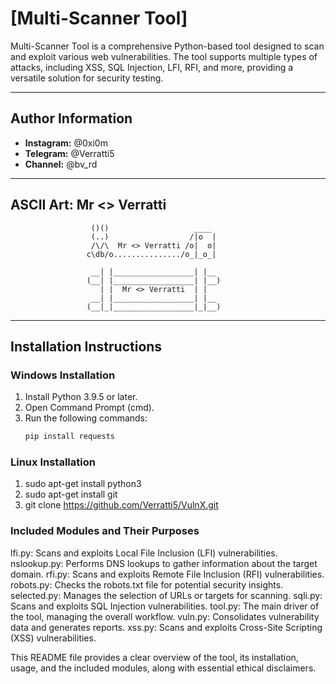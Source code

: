 # **[Multi-Scanner Tool]**

Multi-Scanner Tool is a comprehensive Python-based tool designed to scan and exploit various web vulnerabilities. The tool supports multiple types of attacks, including XSS, SQL Injection, LFI, RFI, and more, providing a versatile solution for security testing.

---

## **Author Information**
- **Instagram:** @0xi0m
- **Telegram:** @Verratti5
- **Channel:** @bv_rd

---

## **ASCII Art: Mr <> Verratti**

                      ()()                   ____ 
                      (..)                  /|o  |
                      /\/\  Mr <> Verratti /o|  o|          
                     c\db/o.............../o_|_o_|

                      __| |__________________| |__ 
                     (__| |__________________| |__)
                        | |  Mr <> Verratti  | |   
                      __| |__________________| |__ 
                     (__|_|__________________|_|__)



---

## **Installation Instructions**

### **Windows Installation**

1. Install Python 3.9.5 or later.
2. Open Command Prompt (cmd).
3. Run the following commands:
   ```bash
   pip install requests    

### **Linux Installation**
 
1. sudo apt-get install python3
2. sudo apt-get install git
3. git clone https://github.com/Verratti5/VulnX.git


### **Included Modules and Their Purposes**

lfi.py: Scans and exploits Local File Inclusion (LFI) vulnerabilities.
nslookup.py: Performs DNS lookups to gather information about the target domain.
rfi.py: Scans and exploits Remote File Inclusion (RFI) vulnerabilities.
robots.py: Checks the robots.txt file for potential security insights.
selected.py: Manages the selection of URLs or targets for scanning.
sqli.py: Scans and exploits SQL Injection vulnerabilities.
tool.py: The main driver of the tool, managing the overall workflow.
vuln.py: Consolidates vulnerability data and generates reports.
xss.py: Scans and exploits Cross-Site Scripting (XSS) vulnerabilities.



This README file provides a clear overview of the tool, its installation, usage, and the included modules, along with essential ethical disclaimers.
